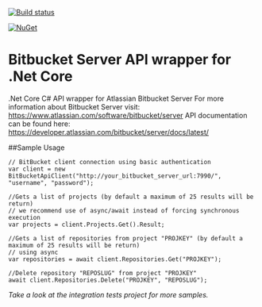 [![Build status](https://ci.appveyor.com/api/projects/status/e3wnmyfoklqc306u/branch/master?svg=true)](https://ci.appveyor.com/project/jlouros/stashapicsharp/branch/master)

[![NuGet](https://img.shields.io/nuget/v/BitBucketServerCSharp.svg)](https://www.nuget.org/packages/BitBucketServerCSharp/)


Bitbucket Server API wrapper for .Net Core
============================================================================

.Net Core C# API wrapper for Atlassian Bitbucket Server
For more information about Bitbucket Server visit: https://www.atlassian.com/software/bitbucket/server
API documentation can be found here: https://developer.atlassian.com/bitbucket/server/docs/latest/


##Sample Usage

	// BitBucket client connection using basic authentication
	var client = new BitBucketApiClient("http://your_bitbucket_server_url:7990/", "username", "password");

	//Gets a list of projects (by default a maximum of 25 results will be return)
	// we recommend use of async/await instead of forcing synchronous execution
	var projects = client.Projects.Get().Result;

	//Gets a list of repositories from project "PROJKEY" (by default a maximum of 25 results will be return)
	// using async
	var repositories = await client.Repositories.Get("PROJKEY");

	//Delete repository "REPOSLUG" from project "PROJKEY"
	await client.Repositories.Delete("PROJKEY", "REPOSLUG");


*Take a look at the integration tests project for more samples.*

